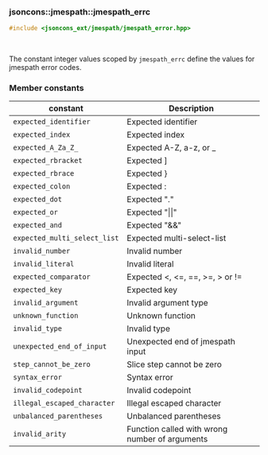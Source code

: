 ### jsoncons::jmespath::jmespath_errc

```cpp
#include <jsoncons_ext/jmespath/jmespath_error.hpp>
```

<br>

The constant integer values scoped by `jmespath_errc` define the values for jmespath error codes.

### Member constants

constant                            |Description
------------------------------------|------------------------------
`expected_identifier`               | Expected identifier                           
`expected_index`                    | Expected index                                
`expected_A_Za_Z_`                  | Expected A-Z, a-z, or _                       
`expected_rbracket`            | Expected ]                                    
`expected_rbrace`              | Expected }                                    
`expected_colon`                    | Expected :                                    
`expected_dot`                      | Expected \".\"                                
`expected_or`                       | Expected \"\|\|\"                               
`expected_and`                      | Expected \"&&\"                               
`expected_multi_select_list`        | Expected multi-select-list                    
`invalid_number`                    | Invalid number                                
`invalid_literal`                   | Invalid literal                               
`expected_comparator`               | Expected <, <=, ==, >=, > or !=               
`expected_key`                      | Expected key                                  
`invalid_argument`                  | Invalid argument type                         
`unknown_function`                  | Unknown function                              
`invalid_type`                      | Invalid type                                  
`unexpected_end_of_input`           | Unexpected end of jmespath input              
`step_cannot_be_zero`               | Slice step cannot be zero                     
`syntax_error`                      | Syntax error                           
`invalid_codepoint`                 | Invalid codepoint                             
`illegal_escaped_character`         | Illegal escaped character                     
`unbalanced_parentheses`            | Unbalanced parentheses                        
`invalid_arity`                     | Function called with wrong number of arguments

